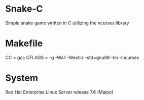 # Snake-C
Simple snake game written in C utilizing the ncurses library


# Makefile 

CC = gcc
CFLAGS = -g -Wall -Wextra -std=gnu99 -lm -lncurses

# System

Red Hat Enterprise Linux Server release 7.6 (Maipo)
